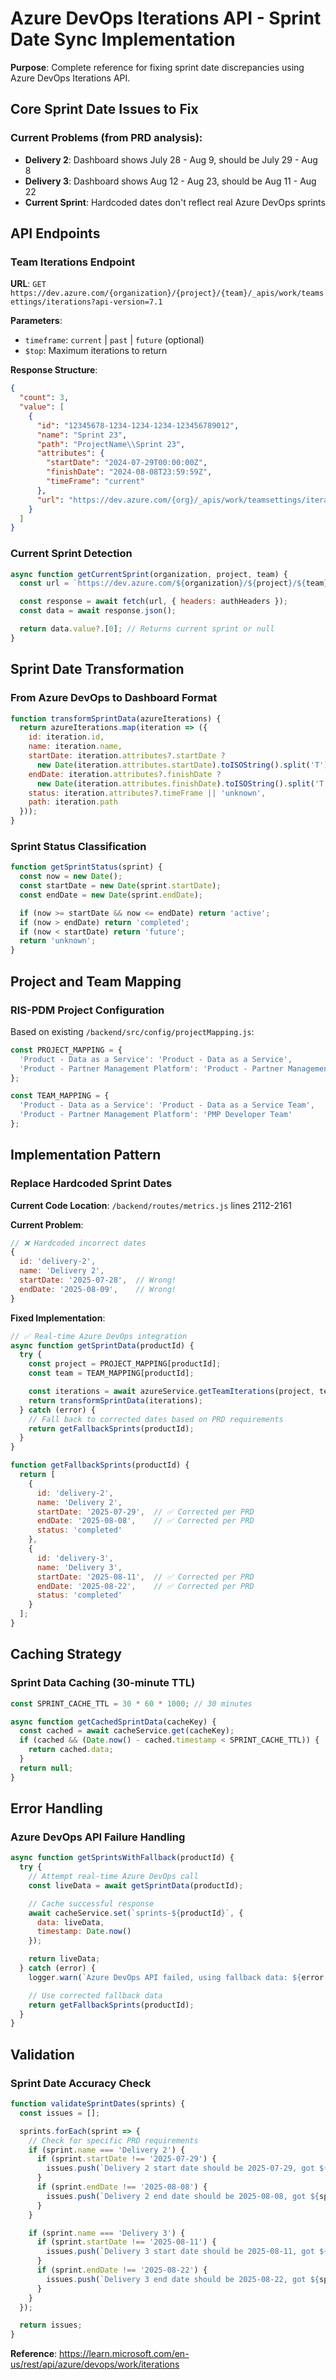# Azure DevOps Iterations API - Sprint Date Sync Implementation

**Purpose**: Complete reference for fixing sprint date discrepancies using Azure DevOps Iterations API.

## Core Sprint Date Issues to Fix

### Current Problems (from PRD analysis):
- **Delivery 2**: Dashboard shows July 28 - Aug 9, should be July 29 - Aug 8
- **Delivery 3**: Dashboard shows Aug 12 - Aug 23, should be Aug 11 - Aug 22
- **Current Sprint**: Hardcoded dates don't reflect real Azure DevOps sprints

## API Endpoints

### Team Iterations Endpoint
**URL**: `GET https://dev.azure.com/{organization}/{project}/{team}/_apis/work/teamsettings/iterations?api-version=7.1`

**Parameters**:
- `timeframe`: `current` | `past` | `future` (optional)
- `$top`: Maximum iterations to return

**Response Structure**:
```json
{
  "count": 3,
  "value": [
    {
      "id": "12345678-1234-1234-1234-123456789012",
      "name": "Sprint 23",
      "path": "ProjectName\\Sprint 23",
      "attributes": {
        "startDate": "2024-07-29T00:00:00Z",
        "finishDate": "2024-08-08T23:59:59Z",
        "timeFrame": "current"
      },
      "url": "https://dev.azure.com/{org}/_apis/work/teamsettings/iterations/..."
    }
  ]
}
```

### Current Sprint Detection
```javascript
async function getCurrentSprint(organization, project, team) {
  const url = `https://dev.azure.com/${organization}/${project}/${team}/_apis/work/teamsettings/iterations?timeframe=current&api-version=7.1`;

  const response = await fetch(url, { headers: authHeaders });
  const data = await response.json();

  return data.value?.[0]; // Returns current sprint or null
}
```

## Sprint Date Transformation

### From Azure DevOps to Dashboard Format
```javascript
function transformSprintData(azureIterations) {
  return azureIterations.map(iteration => ({
    id: iteration.id,
    name: iteration.name,
    startDate: iteration.attributes?.startDate ?
      new Date(iteration.attributes.startDate).toISOString().split('T')[0] : null,
    endDate: iteration.attributes?.finishDate ?
      new Date(iteration.attributes.finishDate).toISOString().split('T')[0] : null,
    status: iteration.attributes?.timeFrame || 'unknown',
    path: iteration.path
  }));
}
```

### Sprint Status Classification
```javascript
function getSprintStatus(sprint) {
  const now = new Date();
  const startDate = new Date(sprint.startDate);
  const endDate = new Date(sprint.endDate);

  if (now >= startDate && now <= endDate) return 'active';
  if (now > endDate) return 'completed';
  if (now < startDate) return 'future';
  return 'unknown';
}
```

## Project and Team Mapping

### RIS-PDM Project Configuration
Based on existing `/backend/src/config/projectMapping.js`:

```javascript
const PROJECT_MAPPING = {
  'Product - Data as a Service': 'Product - Data as a Service',
  'Product - Partner Management Platform': 'Product - Partner Management Platform'
};

const TEAM_MAPPING = {
  'Product - Data as a Service': 'Product - Data as a Service Team',
  'Product - Partner Management Platform': 'PMP Developer Team'
};
```

## Implementation Pattern

### Replace Hardcoded Sprint Dates
**Current Code Location**: `/backend/routes/metrics.js` lines 2112-2161

**Current Problem**:
```javascript
// ❌ Hardcoded incorrect dates
{
  id: 'delivery-2',
  name: 'Delivery 2',
  startDate: '2025-07-28',  // Wrong!
  endDate: '2025-08-09',    // Wrong!
}
```

**Fixed Implementation**:
```javascript
// ✅ Real-time Azure DevOps integration
async function getSprintData(productId) {
  try {
    const project = PROJECT_MAPPING[productId];
    const team = TEAM_MAPPING[productId];

    const iterations = await azureService.getTeamIterations(project, team);
    return transformSprintData(iterations);
  } catch (error) {
    // Fall back to corrected dates based on PRD requirements
    return getFallbackSprints(productId);
  }
}

function getFallbackSprints(productId) {
  return [
    {
      id: 'delivery-2',
      name: 'Delivery 2',
      startDate: '2025-07-29',  // ✅ Corrected per PRD
      endDate: '2025-08-08',    // ✅ Corrected per PRD
      status: 'completed'
    },
    {
      id: 'delivery-3',
      name: 'Delivery 3',
      startDate: '2025-08-11',  // ✅ Corrected per PRD
      endDate: '2025-08-22',    // ✅ Corrected per PRD
      status: 'completed'
    }
  ];
}
```

## Caching Strategy

### Sprint Data Caching (30-minute TTL)
```javascript
const SPRINT_CACHE_TTL = 30 * 60 * 1000; // 30 minutes

async function getCachedSprintData(cacheKey) {
  const cached = await cacheService.get(cacheKey);
  if (cached && (Date.now() - cached.timestamp < SPRINT_CACHE_TTL)) {
    return cached.data;
  }
  return null;
}
```

## Error Handling

### Azure DevOps API Failure Handling
```javascript
async function getSprintsWithFallback(productId) {
  try {
    // Attempt real-time Azure DevOps call
    const liveData = await getSprintData(productId);

    // Cache successful response
    await cacheService.set(`sprints-${productId}`, {
      data: liveData,
      timestamp: Date.now()
    });

    return liveData;
  } catch (error) {
    logger.warn(`Azure DevOps API failed, using fallback data: ${error.message}`);

    // Use corrected fallback data
    return getFallbackSprints(productId);
  }
}
```

## Validation

### Sprint Date Accuracy Check
```javascript
function validateSprintDates(sprints) {
  const issues = [];

  sprints.forEach(sprint => {
    // Check for specific PRD requirements
    if (sprint.name === 'Delivery 2') {
      if (sprint.startDate !== '2025-07-29') {
        issues.push(`Delivery 2 start date should be 2025-07-29, got ${sprint.startDate}`);
      }
      if (sprint.endDate !== '2025-08-08') {
        issues.push(`Delivery 2 end date should be 2025-08-08, got ${sprint.endDate}`);
      }
    }

    if (sprint.name === 'Delivery 3') {
      if (sprint.startDate !== '2025-08-11') {
        issues.push(`Delivery 3 start date should be 2025-08-11, got ${sprint.startDate}`);
      }
      if (sprint.endDate !== '2025-08-22') {
        issues.push(`Delivery 3 end date should be 2025-08-22, got ${sprint.endDate}`);
      }
    }
  });

  return issues;
}
```

**Reference**: https://learn.microsoft.com/en-us/rest/api/azure/devops/work/iterations